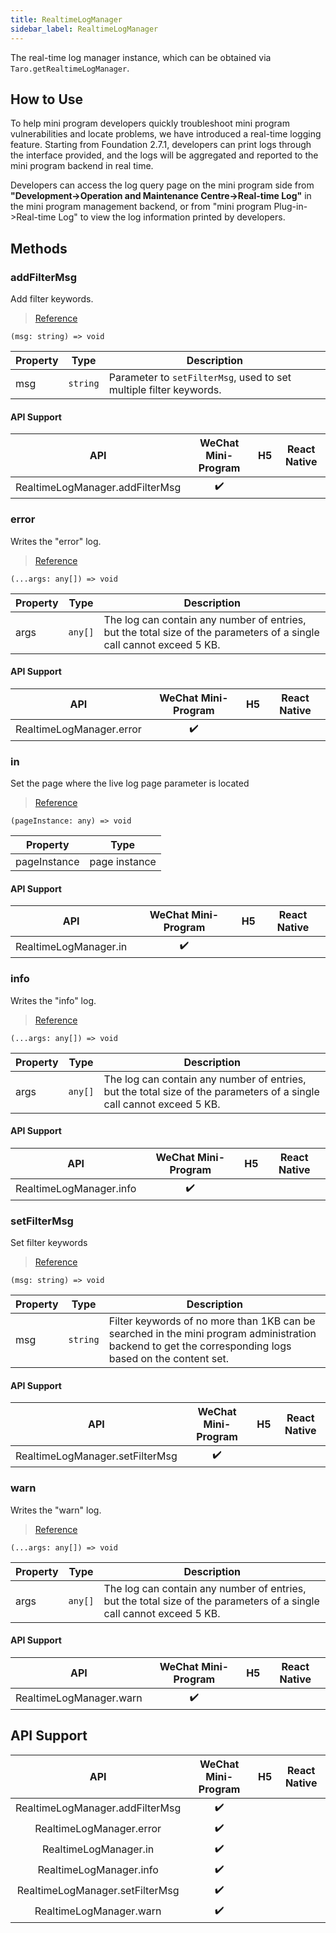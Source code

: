 ```yaml
---
title: RealtimeLogManager
sidebar_label: RealtimeLogManager
---
```


The real-time log manager instance, which can be obtained via `Taro.getRealtimeLogManager`.

## How to Use

To help mini program developers quickly troubleshoot mini program vulnerabilities and locate problems, we have introduced a real-time logging feature. Starting from Foundation 2.7.1, developers can print logs through the interface provided, and the logs will be aggregated and reported to the mini program backend in real time.

Developers can access the log query page on the mini program side from **"Development->Operation and Maintenance Centre->Real-time Log"** in the mini program management backend, or from "mini program Plug-in->Real-time Log" to view the log information printed by developers.

## Methods

### addFilterMsg

Add filter keywords.

> [Reference](https://developers.weixin.qq.com/miniprogram/dev/api/base/debug/RealtimeLogManager.addFilterMsg.html)

```tsx
(msg: string) => void
```

<table>
  <thead>
    <tr>
      <th>Property</th>
      <th>Type</th>
      <th>Description</th>
    </tr>
  </thead>
  <tbody>
    <tr>
      <td>msg</td>
      <td><code>string</code></td>
      <td>Parameter to <code>setFilterMsg</code>, used to set multiple filter keywords.</td>
    </tr>
  </tbody>
</table>

#### API Support

| API | WeChat Mini-Program | H5 | React Native |
| :---: | :---: | :---: | :---: |
| RealtimeLogManager.addFilterMsg | ✔️ |  |  |

### error

Writes the "error" log.

> [Reference](https://developers.weixin.qq.com/miniprogram/dev/api/base/debug/RealtimeLogManager.error.html)

```tsx
(...args: any[]) => void
```

<table>
  <thead>
    <tr>
      <th>Property</th>
      <th>Type</th>
      <th>Description</th>
    </tr>
  </thead>
  <tbody>
    <tr>
      <td>args</td>
      <td><code>any[]</code></td>
      <td>The log can contain any number of entries, but the total size of the parameters of a single call cannot exceed 5 KB.</td>
    </tr>
  </tbody>
</table>

#### API Support

| API | WeChat Mini-Program | H5 | React Native |
| :---: | :---: | :---: | :---: |
| RealtimeLogManager.error | ✔️ |  |  |

### in

Set the page where the live log page parameter is located

> [Reference](https://developers.weixin.qq.com/miniprogram/dev/api/base/debug/RealtimeLogManager.in.html)

```tsx
(pageInstance: any) => void
```

<table>
  <thead>
    <tr>
      <th>Property</th>
      <th>Type</th>
    </tr>
  </thead>
  <tbody>
    <tr>
      <td>pageInstance</td>
      <td>page instance</td>
    </tr>
  </tbody>
</table>

#### API Support

| API | WeChat Mini-Program | H5 | React Native |
| :---: | :---: | :---: | :---: |
| RealtimeLogManager.in | ✔️ |  |  |

### info

Writes the "info" log.

> [Reference](https://developers.weixin.qq.com/miniprogram/dev/api/base/debug/RealtimeLogManager.info.html)

```tsx
(...args: any[]) => void
```

<table>
  <thead>
    <tr>
      <th>Property</th>
      <th>Type</th>
      <th>Description</th>
    </tr>
  </thead>
  <tbody>
    <tr>
      <td>args</td>
      <td><code>any[]</code></td>
      <td>The log can contain any number of entries, but the total size of the parameters of a single call cannot exceed 5 KB.</td>
    </tr>
  </tbody>
</table>

#### API Support

| API | WeChat Mini-Program | H5 | React Native |
| :---: | :---: | :---: | :---: |
| RealtimeLogManager.info | ✔️ |  |  |

### setFilterMsg

Set filter keywords

> [Reference](https://developers.weixin.qq.com/miniprogram/dev/api/base/debug/RealtimeLogManager.setFilterMsg.html)

```tsx
(msg: string) => void
```

<table>
  <thead>
    <tr>
      <th>Property</th>
      <th>Type</th>
      <th>Description</th>
    </tr>
  </thead>
  <tbody>
    <tr>
      <td>msg</td>
      <td><code>string</code></td>
      <td>Filter keywords of no more than 1KB can be searched in the mini program administration backend to get the corresponding logs based on the content set.</td>
    </tr>
  </tbody>
</table>

#### API Support

| API | WeChat Mini-Program | H5 | React Native |
| :---: | :---: | :---: | :---: |
| RealtimeLogManager.setFilterMsg | ✔️ |  |  |

### warn

Writes the "warn" log.

> [Reference](https://developers.weixin.qq.com/miniprogram/dev/api/base/debug/RealtimeLogManager.warn.html)

```tsx
(...args: any[]) => void
```

<table>
  <thead>
    <tr>
      <th>Property</th>
      <th>Type</th>
      <th>Description</th>
    </tr>
  </thead>
  <tbody>
    <tr>
      <td>args</td>
      <td><code>any[]</code></td>
      <td>The log can contain any number of entries, but the total size of the parameters of a single call cannot exceed 5 KB.</td>
    </tr>
  </tbody>
</table>

#### API Support

| API | WeChat Mini-Program | H5 | React Native |
| :---: | :---: | :---: | :---: |
| RealtimeLogManager.warn | ✔️ |  |  |

## API Support

| API | WeChat Mini-Program | H5 | React Native |
| :---: | :---: | :---: | :---: |
| RealtimeLogManager.addFilterMsg | ✔️ |  |  |
| RealtimeLogManager.error | ✔️ |  |  |
| RealtimeLogManager.in | ✔️ |  |  |
| RealtimeLogManager.info | ✔️ |  |  |
| RealtimeLogManager.setFilterMsg | ✔️ |  |  |
| RealtimeLogManager.warn | ✔️ |  |  |
